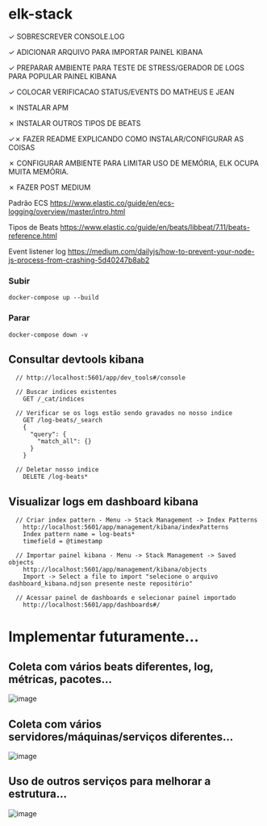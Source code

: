 # elk-stack

✓ SOBRESCREVER CONSOLE.LOG

✓ ADICIONAR ARQUIVO PARA IMPORTAR PAINEL KIBANA

✓ PREPARAR AMBIENTE PARA TESTE DE STRESS/GERADOR DE LOGS PARA POPULAR PAINEL KIBANA

✓ COLOCAR VERIFICACAO STATUS/EVENTS DO MATHEUS E JEAN

✗ INSTALAR APM

✗ INSTALAR OUTROS TIPOS DE BEATS

✓✗ FAZER README EXPLICANDO COMO INSTALAR/CONFIGURAR AS COISAS

✗ CONFIGURAR AMBIENTE PARA LIMITAR USO DE MEMÓRIA, ELK OCUPA MUITA MEMÓRIA.

✗ FAZER POST MEDIUM

Padrão ECS
https://www.elastic.co/guide/en/ecs-logging/overview/master/intro.html

Tipos de Beats 
https://www.elastic.co/guide/en/beats/libbeat/7.11/beats-reference.html

Event listener log
https://medium.com/dailyjs/how-to-prevent-your-node-js-process-from-crashing-5d40247b8ab2


### Subir
```
docker-compose up --build
```

### Parar
```
docker-compose down -v
```

## Consultar devtools kibana
```
  // http://localhost:5601/app/dev_tools#/console

  // Buscar indices existentes
    GET /_cat/indices

  // Verificar se os logs estão sendo gravados no nosso indice
    GET /log-beats/_search
    {
      "query": {
        "match_all": {}
      }
    }

  // Deletar nosso indice
    DELETE /log-beats*
```


## Visualizar logs em dashboard kibana 
```
  // Criar index pattern - Menu -> Stack Management -> Index Patterns
    http://localhost:5601/app/management/kibana/indexPatterns
    Index pattern name = log-beats*
    timefield = @timestamp

  // Importar painel kibana - Menu -> Stack Management -> Saved objects
    http://localhost:5601/app/management/kibana/objects
    Import -> Select a file to import "selecione o arquivo dashboard_kibana.ndjson presente neste repositório"

  // Acessar painel de dashboards e selecionar painel importado
    http://localhost:5601/app/dashboards#/
```


# Implementar futuramente...

## Coleta com vários beats diferentes, log, métricas, pacotes...
![image](https://user-images.githubusercontent.com/26337543/112995401-8f6b2e80-9141-11eb-9232-b00e6096d493.png)

## Coleta com vários servidores/máquinas/serviços diferentes...
![image](https://user-images.githubusercontent.com/26337543/112995417-95610f80-9141-11eb-87f4-9797c0ec4d08.png)

## Uso de outros serviços para melhorar a estrutura...
![image](https://user-images.githubusercontent.com/26337543/112995433-98f49680-9141-11eb-9072-628a9ac61dc2.png)
